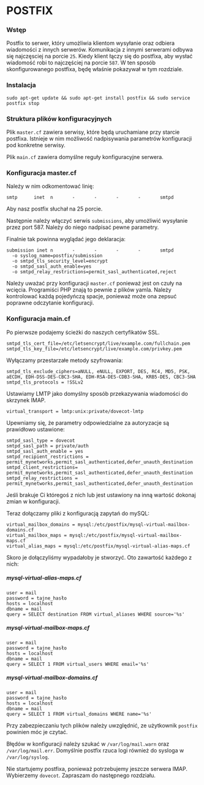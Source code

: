 # POSTFIX

### Wstęp
Postfix to serwer, który umożliwia klientom wysyłanie oraz odbiera wiadomości z innych serwerów. Komunikacja z innymi serwerami odbywa się najczęsciej na porcie `25`.
Kiedy klient łączy się do postfixa, aby wysłać wiadomość robi to najczęściej na porcie `587`. W ten sposób skonfigurowanego postfixa, będę właśnie pokazywał w tym rozdziale.


### Instalacja
```
sudo apt-get update && sudo apt-get install postfix && sudo service postfix stop
```

### Struktura plików konfiguracyjnych

Plik `master.cf` zawiera serwisy, które będą uruchamiane przy starcie postfixa. Istnieje w nim możliwość nadpisywania parametrów konfiguracji pod konkretne serwisy.

Plik `main.cf` zawiera domyślne reguły konfiguracyjne serwera.


### Konfiguracja master.cf

Należy w nim odkomentować linię:
```
smtp      inet  n       -       -       -       -       smtpd
```
Aby nasz postfix słuchał na 25 porcie.


Następnie należy włączyć serwis `submissions`, aby umożliwić wysyłanie przez port 587. Należy do niego nadpisać pewne parametry.

Finalnie tak powinna wyglądać jego deklaracja:
```
submission inet n       -       -       -       -       smtpd
  -o syslog_name=postfix/submission
  -o smtpd_tls_security_level=encrypt
  -o smtpd_sasl_auth_enable=yes
  -o smtpd_relay_restrictions=permit_sasl_authenticated,reject
```

Należy uważać przy konfiguracji `master.cf` ponieważ jest on czuły na wcięcia. Programiści PHP znają to pewnie z plików yamla. Należy kontrolować każdą pojedyńczą spacje,
ponieważ może ona zepsuć poprawne odczytanie konfiguracji.


### Konfiguracja main.cf

Po pierwsze podajemy ścieżki do naszych certyfikatów SSL.
```
smtpd_tls_cert_file=/etc/letsencrypt/live/example.com/fullchain.pem
smtpd_tls_key_file=/etc/letsencrypt/live/example.com/privkey.pem
```

Wyłączamy przestarzałe metody szyfrowania:
```
smtpd_tls_exclude_ciphers=aNULL, eNULL, EXPORT, DES, RC4, MD5, PSK, aECDH, EDH-DSS-DES-CBC3-SHA, EDH-RSA-DES-CDB3-SHA, KRB5-DES, CBC3-SHA
smtpd_tls_protocols = !SSLv2
```

Ustawiamy LMTP jako domyślny sposób przekazywania wiadomości do skrzynek IMAP.
```
virtual_transport = lmtp:unix:private/dovecot-lmtp
```

Upewniamy się, że parametry odpowiedzialne za autoryzacje są prawidłowo ustawione:
```
smtpd_sasl_type = dovecot
smtpd_sasl_path = private/auth
smtpd_sasl_auth_enable = yes 
smtpd_recipient_restrictions = permit_mynetworks,permit_sasl_authenticated,defer_unauth_destination
smtpd_client_restrictions= permit_mynetworks,permit_sasl_authenticated,defer_unauth_destination
smtpd_relay_restrictions = permit_mynetworks,permit_sasl_authenticated,defer_unauth_destination
```

Jeśli brakuje Ci któregoś z nich lub jest ustawiony na inną wartość dokonaj zmian w konfiguracji.


Teraz dołączamy pliki z konfiguracją zapytań do mySQL:
```
virtual_mailbox_domains = mysql:/etc/postfix/mysql-virtual-mailbox-domains.cf
virtual_mailbox_maps = mysql:/etc/postfix/mysql-virtual-mailbox-maps.cf
virtual_alias_maps = mysql:/etc/postfix/mysql-virtual-alias-maps.cf
```

Skoro je dołączyliśmy wypadałoby je stworzyć. Oto zawartość każdego z nich:

##### mysql-virtual-alias-maps.cf
```
user = mail
password = tajne_hasło
hosts = localhost
dbname = mail
query = SELECT destination FROM virtual_aliases WHERE source='%s'
```

##### mysql-virtual-mailbox-maps.cf
```
user = mail
password = tajne_hasło
hosts = localhost
dbname = mail
query = SELECT 1 FROM virtual_users WHERE email='%s'
```

##### mysql-virtual-mailbox-domains.cf
```
user = mail
password = tajne_hasło
hosts = localhost
dbname = mail
query = SELECT 1 FROM virtual_domains WHERE name='%s'
```

Przy zabezpieczaniu tych plików należy uwzględnić, ze użytkownik `postfix` powinien móc je czytać.


Błędów w konfiguracji należy szukać w `/var/log/mail.warn` oraz `/var/log/mail.err`. Domyślnie postfix rzuca logi również do sysloga w `/var/log/syslog`.

Nie startujemy postfixa, ponieważ potrzebujemy jeszcze serwera IMAP. Wybierzemy `dovecot`. Zapraszam do następnego rozdziału.

